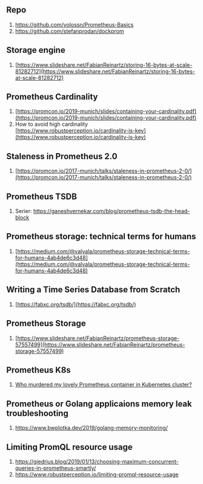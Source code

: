 ## Repo
1. https://github.com/yolossn/Prometheus-Basics
2. https://github.com/stefanprodan/dockprom

## Storage engine
1. [https://www.slideshare.net/FabianReinartz/storing-16-bytes-at-scale-81282712](https://www.slideshare.net/FabianReinartz/storing-16-bytes-at-scale-81282712)

## Prometheus Cardinality 
1. [https://promcon.io/2019-munich/slides/containing-your-cardinality.pdf](https://promcon.io/2019-munich/slides/containing-your-cardinality.pdf)
2. How to avoid high cardinality
[https://www.robustperception.io/cardinality-is-key](https://www.robustperception.io/cardinality-is-key)

## Staleness in Prometheus 2.0
1. [https://promcon.io/2017-munich/talks/staleness-in-prometheus-2-0/](https://promcon.io/2017-munich/talks/staleness-in-prometheus-2-0/)

## Prometheus TSDB
1. Serier: https://ganeshvernekar.com/blog/prometheus-tsdb-the-head-block

## Prometheus storage: technical terms for humans
1. [https://medium.com/@valyala/prometheus-storage-technical-terms-for-humans-4ab4de6c3d48](https://medium.com/@valyala/prometheus-storage-technical-terms-for-humans-4ab4de6c3d48)

## Writing a Time Series Database from Scratch
1. [https://fabxc.org/tsdb/](https://fabxc.org/tsdb/)

## Prometheus Storage
1. [https://www.slideshare.net/FabianReinartz/prometheus-storage-57557499](https://www.slideshare.net/FabianReinartz/prometheus-storage-57557499)

## Prometheus K8s
1. [Who murdered my lovely Prometheus container in Kubernetes cluster?](https://engineering.linecorp.com/en/blog/prometheus-container-kubernetes-cluster/)


## Prometheus or Golang applicaions memory leak troubleshooting
1. https://www.bwplotka.dev/2019/golang-memory-monitoring/

## Limiting PromQL resource usage
1. https://giedrius.blog/2019/01/13/choosing-maximum-concurrent-queries-in-prometheus-smartly/
2. https://www.robustperception.io/limiting-promql-resource-usage
